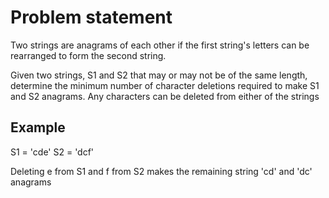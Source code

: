 # Problem statement
Two strings are anagrams of each other if the first string's letters can be rearranged to form the second string.

Given two strings, S1 and S2 that may or may not be of the same length, determine the minimum number of character deletions required to make  S1 and S2 anagrams. Any characters can be deleted from either of the strings

## Example
S1 = 'cde'
S2 = 'dcf'

Deleting e from S1 and f from S2 makes the remaining string 'cd' and 'dc' anagrams